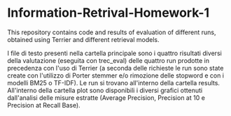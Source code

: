 # Information-Retrival-Homework-1
This repository contains code and results of evaluation of different runs, obtained using Terrier and different retrieval models.

I file di testo presenti nella cartella principale sono i quattro risultati diversi della valutazione (eseguita con trec_eval) delle quattro run prodotte in precedenza con l'uso di Terrier (a seconda delle richieste le run sono state create con l'utilizzo di Porter stemmer e/o rimozione delle stopword e con i modelli BM25 o TF-IDF). Le run si trovano all'interno della cartella results.
All'interno della cartella plot sono disponibili i diversi grafici ottenuti dall'analisi delle misure estratte (Average Precision, Precision at 10 e Precision at Recall Base).
